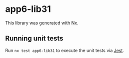 # app6-lib31

This library was generated with [Nx](https://nx.dev).

## Running unit tests

Run `nx test app6-lib31` to execute the unit tests via [Jest](https://jestjs.io).
